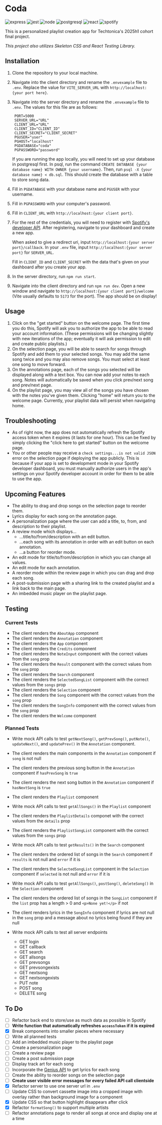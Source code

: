 # Coda

![express](https://img.shields.io/badge/Express%20js-000000?style=for-the-badge&logo=express&logoColor=white) ![jest](https://img.shields.io/badge/Jest-C21325?style=for-the-badge&logo=jest&logoColor=white) ![node](https://img.shields.io/badge/Node%20js-339933?style=for-the-badge&logo=nodedotjs&logoColor=white) ![postgresql](https://img.shields.io/badge/PostgreSQL-green?style=for-the-badge) ![react](https://img.shields.io/badge/React-20232A?style=for-the-badge&logo=react&logoColor=61DAFB) ![spotify](https://img.shields.io/badge/Spotify-1ED760?&style=for-the-badge&logo=spotify&logoColor=white)

This is a personalized playlist creation app for Techtonica's 2025h1 cohort final project.

_This project also utilizes Skeleton CSS and React Testing Library._

## Installation

1. Clone the repository to your local machine.
2. Navigate into the client directory and rename the `.envexample` file to `.env`. Replace the value for `VITE_SERVER_URL` with `http://localhost:{your port here}`.
3. Navigate into the server directory and rename the `.envexample` file to `.env`. The values for this file are as follows:

   ```
    PORT=5000
    SERVER_URL="URL"
    CLIENT_URL="URL"
    CLIENT_ID="CLIENT_ID"
    CLIENT_SECRET="CLIENT_SECRET"
    PGUSER="user"
    PGHOST="localhost"
    PGDATABASE="coda"
    PGPASSWORD="password"
   ```

   If you are running the app locally, you will need to set up your database in postgresql first. In psql, run the command `CREATE DATABASE {your database name} WITH OWNER {your username}`. Then, run `psql -X {your database name} < db.sql`. This should create the database with a table to store song data.

4. Fill in `PGDATABASE` with your database name and `PGUSER` with your username.
5. Fill in `PGPASSWORD` with your computer's password.
6. Fill in `CLIENT_URL` with `http://localhost:{your client port}`.
7. For the rest of the credentials, you will need to register with [Spotify's developer API](https://developer.spotify.com). After registering, navigate to your dashboard and create a new app.

   When asked to give a redirect uri, input `http://localhost:{your server port}/callback`. In your `.env` file, input `http://localhost:{your server port}` for `SERVER_URL`.

   Fill in `CLIENT_ID` and `CLIENT_SECRET` with the data that's given on your dashboard after you create your app.

8. In the server directory, run `npm run start`.
9. Navigate into the client directory and run `npm run dev`. Open a new window and navigate to `http://localhost:{your client port}/welcome` (Vite usually defaults to `5173` for the port). The app should be on display!

## Usage

1. Click on the "get started" button on the welcome page. The first time you do this, Spotify will ask you to authorize the app to be able to read your account information. (These permissions will be changing slightly with new iterations of the app; eventually it will ask permission to edit and create public playlists.)
2. On the selection page, you will be able to search for songs through Spotify and add them to your selected songs. You may add the same song twice and you may also remove songs. You must select at least one song to move forward.
3. On the annotations page, each of the songs you selected will be displayed along with a text box. You can now add your notes to each song. Notes will automatically be saved when you click prev/next song and prev/next page.
4. On the playlist page, you may view all of the songs you have chosen with the notes you've given them. Clicking "home" will return you to the welcome page. Currently, your playlist data will persist when navigating home.

## Troubleshooting

- As of right now, the app does not automatically refresh the Spotify access token when it expires (it lasts for one hour). This can be fixed by simply clicking the "click here to get started" button on the welcome page.
- You or other people may receive a `check settings...is not valid JSON` error on the selection page if deploying the app publicly. This is because if your app is set to development mode in your Spotify developer dashboard, you must manually authorize users in the app's settings on your Spotify developer account in order for them to be able to use the app.

## Upcoming Features

- The ability to drag and drop songs on the selection page to reorder them.
- Lyrics display for each song on the annotation page.
- A personalization page where the user can add a title, to, from, and description to their playlist.
- A review mode which displays...
  - ...title/to/from/description with an edit button.
  - ...each song with its annotation in order with an edit button on each annotation.
  - ...a button for reorder mode.
- An edit mode for title/to/from/description in which you can change all values.
- An edit mode for each annotation.
- A reorder mode within the review page in which you can drag and drop each song.
- A post-submission page with a sharing link to the created playlist and a link back to the main page.
- An imbedded music player on the playlist page.

## Testing

### Current Tests

- The client renders the `AboutApp` component
- The client renders the `Annotation` component
- The client renders the `App` component
- The client renders the `Credits` component
- The client renders the `NoteInput` component with the correct values from the `song` prop
- The client renders the `Result` component with the correct values from the `song` prop
- The client renders the `Search` component
- The client renders the `SelectedSongList` component with the correct values from the `songs` prop
- The client renders the `Selection` component
- The client renders the `Song` component with the correct values from the `song` prop
- The client renders the `SongInfo` component with the correct values from the `song` prop
- The client renders the `Welcome` component

### Planned Tests

- Write mock API calls to test `getNextSong()`, `getPrevSong()`, `putNote()`, `updateNext()`, and `updatePrev()` in the `Annotation` component.
- The client renders the main components in the `Annotation` component if `song` is not null
- The client renders the previous song button in the `Annotation` component if `hasPrevSong` is `true`
- The client renders the next song button in the `Annotation` component if `hasNextSong` is `true`
- The client renders the `Playlist` component
- Write mock API calls to test `getAllSongs()` in the `Playlist` component
- The client renders the `PlaylistDetails` componet with the correct values from the `details` prop
- The client renders the `PlaylistSongList` component with the correct values from the `songs` prop
- Write mock API calls to test `getResults()` in the `Search` component
- The client renders the ordered list of songs in the `Search` component if `results` is not null and `error` if it is
- The client renders the `SelectedSongList` component in the `Selection` component if `selected` is not null and `error` if it is
- Write mock API calls to test `getAllSongs()`, `postSong()`, `deleteSong()` in the `Selection` component
- The client renders the ordered list of songs in the `SongList` component if the `list` prop has a length > 0 and `<p>None yet!</p>` if not
- The client renders lyrics in the `SongInfo` component if lyrics are not null in the `song` prop and a message about no lyrics being found if they are null

- Write mock API calls to test all server endpoints
  - GET login
  - GET callback
  - GET search
  - GET allsongs
  - GET prevsongs
  - GET prevsongexists
  - GET nextsong
  - GET nextsongexists
  - PUT note
  - POST song
  - DELETE song

## To Do

- [ ] Refactor back end to store/use as much data as possible in Spotify
- [ ] **Write function that automatically refreshes `accessToken` if it is expired**
- [x] Break components into smaller pieces where necessary
- [ ] Write all planned tests
- [ ] Add an imbedded music player to the playlist page
- [ ] Create a personalization page
- [ ] Create a review page
- [ ] Create a post submission page
- [ ] Display track art for each song
- [ ] Incorporate the [Genius API](https://docs.genius.com) to get lyrics for each song
- [ ] Create the ability to reorder songs on the selection page
- [ ] **Create user visible error messages for every failed API call clientside**
- [x] Refactor server to use one server url in `.env`
- [ ] Update CSS to convert cassette image into a cropped image with overlay rather than background image for a component
- [x] Update CSS so that button highlight disappears after click
- [x] Refactor `formatSong()` to support multiple artists
- [ ] Refactor annotations page to render all songs at once and display one at a time
